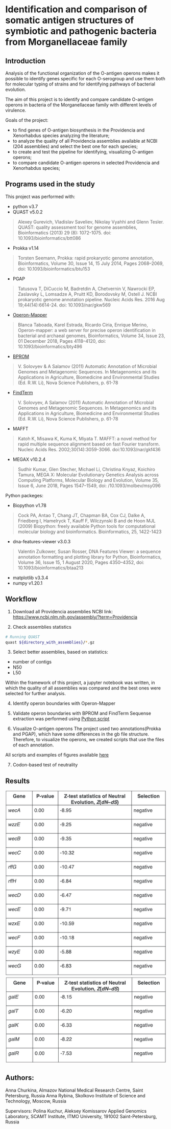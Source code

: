 # Identification and comparison of somatic antigen structures of symbiotic and pathogenic bacteria from Morganellaceae family

## Introduction

Analysis of the functional organization of the O-antigen operons makes it possible to identify genes specific for each O-serogroup and use them both for molecular typing of strains and for identifying pathways of bacterial evolution.

The aim of this project is to identify and compare candidate O-antigen operons in bacteria of the Morganellaceae family with different levels of virulence.

Goals of the project:
* to find genes of O-antigen biosynthesis in the Providencia and Xenorhabdus species analyzing the literature;
* to analyze the quality of all Providencia assemblies available at NCBI (204 assemblies) and select the best one for each species;
* to create and test the pipeline for identifying, visualizing O-antigen operons;
* to compare candidate O-antigen operons in selected Providencia and Xenorhabdus species;

## Programs used in the study

This project was performed with:
* python v3.7
* QUAST v5.0.2
>Alexey Gurevich, Vladislav Saveliev, Nikolay Vyahhi and Glenn Tesler. QUAST: quality assessment tool for genome assemblies, Bioinformatics (2013) 29 (8): 1072-1075. doi: 10.1093/bioinformatics/btt086
* Prokka v1.14
>Torsten Seemann, Prokka: rapid prokaryotic genome annotation, Bioinformatics, Volume 30, Issue 14, 15 July 2014, Pages 2068–2069, doi: 10.1093/bioinformatics/btu153
* PGAP 
>Tatusova T, DiCuccio M, Badretdin A, Chetvernin V, Nawrocki EP, Zaslavsky L, Lomsadze A, Pruitt KD, Borodovsky M, Ostell J. NCBI prokaryotic genome annotation pipeline. Nucleic Acids Res. 2016 Aug 19;44(14):6614-24. doi: 10.1093/nar/gkw569
* [Operon-Mapper](https://biocomputo.ibt.unam.mx/operon_mapper/)
>Blanca Taboada, Karel Estrada, Ricardo Ciria, Enrique Merino, Operon-mapper: a web server for precise operon identification in bacterial and archaeal genomes, Bioinformatics, Volume 34, Issue 23, 01 December 2018, Pages 4118–4120, doi: 10.1093/bioinformatics/bty496
* [BPROM](http://www.softberry.com/berry.phtml?topic=bprom&group=programs&subgroup=gfindb)
>V. Solovyev & A Salamov (2011) Automatic Annotation of Microbial Genomes and Metagenomic Sequences. In Metagenomics and its Applications in Agriculture, Biomedicine and Environmental Studies (Ed. R.W. Li), Nova Science Publishers, p. 61-78
* [FindTerm](http://www.softberry.com/berry.phtml?topic=findterm&group=programs&subgroup=gfindb)
>V. Solovyev, A Salamov (2011) Automatic Annotation of Microbial Genomes and Metagenomic Sequences. In Metagenomics and its Applications in Agriculture, Biomedicine and Environmental Studies (Ed. R.W. Li), Nova Science Publishers, p. 61-78
* MAFFT
>Katoh K, Misawa K, Kuma K, Miyata T. MAFFT: a novel method for rapid multiple sequence alignment based on fast Fourier transform. Nucleic Acids Res. 2002;30(14):3059-3066. doi:10.1093/nar/gkf436
* MEGAX v10.2.4
>Sudhir Kumar, Glen Stecher, Michael Li, Christina Knyaz, Koichiro Tamura, MEGA X: Molecular Evolutionary Genetics Analysis across Computing Platforms, Molecular Biology and Evolution, Volume 35, Issue 6, June 2018, Pages 1547–1549, doi: /10.1093/molbev/msy096

Python packeges:
* Biopython v1.78
>Cock PA, Antao T, Chang JT, Chapman BA, Cox CJ, Dalke A, Friedberg I, Hamelryck T, Kauff F, Wilczynski B and de Hoon MJL (2009) Biopython: freely available Python tools for computational molecular biology and bioinformatics. Bioinformatics, 25, 1422-1423
* dna-features-viewer v3.0.3
>Valentin Zulkower, Susan Rosser, DNA Features Viewer: a sequence annotation formatting and plotting library for Python, Bioinformatics, Volume 36, Issue 15, 1 August 2020, Pages 4350–4352, doi: 10.1093/bioinformatics/btaa213
* matplotlib v3.3.4
* numpy v1.20.1

## Workflow

1. Download all Providencia assemblies
NCBI link: https://www.ncbi.nlm.nih.gov/assembly/?term=Providencia

2. Check assemblies statistics
```bash
# Running QUAST
quast ${directory_with_assemblies}/*.gz
```

3. Select better assemblies, based on statistics:
* number of contigs
* N50
* L50

Within the framework of this project, a jupyter notebook was written, in which the quality of all assemblies was compared and the best ones were selected for further analysis.

4. Identify operon boundaries with Operon-Mapper

5. Validate operon boundaries with BPROM and FindTerm
Sequense extraction was performed using [Python script](https://github.com/rybinaanya/O-antigens/blob/main/extract_sequence.py)

6. Visualize O-antigen operons
The project used two annotations(Prokka and PGAP), which have some differences in the gb file structure. Therefore, to visualize the operons, we created scripts that use the files of each annotation.

All scripts and examples of figures available [here](https://github.com/rybinaanya/O-antigens/tree/main/operon_visualization)

7. Codon-based test of neutrality

## Results

![Z test wec](/Z_test/Z_test_wec_operon.jpeg)
![Z test gal](/Z_test/Z_test_gal_operon.jpeg)


## Authors:

Anna Churkina, Almazov National Medical Research Centre, Saint Petersburg, Russia
Anna Rybina, Skolkovo Institute of Science and Technology, Moscow, Russia

Supervisors:
Polina Kuchur, Aleksey Komissarov
Applied Genomics Laboratory, SCAMT Institute, ITMO University, 191002 Saint-Petersburg, Russia
